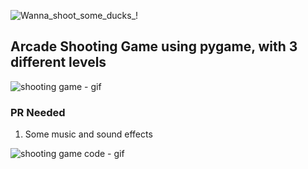 ![Wanna_shoot_some_ducks_!](https://github.com/ofekshulberg/Arcade-Shooting-Game/assets/138509154/510c0566-abb0-4d02-96da-ef7b185f06f4)

## Arcade Shooting Game using pygame, with 3 different levels
![shooting game - gif](https://github.com/ofekshulberg/Arcade-Shooting-Game/assets/138509154/e2952b29-4a61-4880-af2b-d42dd670c13a)
### PR Needed
1. Some music and sound effects

![shooting game code - gif](https://github.com/ofekshulberg/Arcade-Shooting-Game/assets/138509154/07f522c8-7c07-4c35-bddc-2c79a6308c06)
